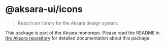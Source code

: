 # @aksara-ui/icons

> React icon library for the Aksara design system.

This package is part of the Aksara monorepo. Please read the README in [the Aksara repository](https://github.com/kata-ai/aksara-ui) for detailed documentation about this package.
